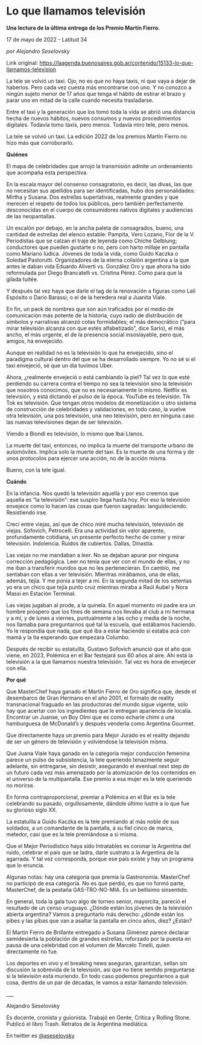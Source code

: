 # Lo que llamamos televisión

**Una lectura de la última entrega de los Premio Martín Fierro.**

17 de mayo de 2022 - Latitud 34

_por Alejandro Seselovsky_

Link original: https://laagenda.buenosaires.gob.ar/contenido/15133-lo-que-llamamos-television



La tele se volvió un taxi. Ojo, no es que no haya taxis, ni que vaya a dejar de haberlos. Pero cada vez cuesta más encontrarse con uno. Y no conozco a ningún sujeto menor de 17 años que tenga el hábito de estirar el brazo y parar uno en mitad de la calle cuando necesita trasladarse.




Entre el taxi y la generación que los tomó toda la vida se abrió una distancia hecha de nuevos hábitos, nuevos consumos y nuevos procedimientos digitales. Todavía tomo taxis, pero menos. Todavía miro tele, pero menos.




La tele se volvió un taxi. La edición 2022 de los premios Martín Fierro no hizo más que corroborarlo.




**Quiénes**




El mapa de celebridades que arrojó la transmisión admite un ordenamiento que acompaña esta perspectiva.




En la escala mayor del consenso consagratorio, es decir, las divas, las que no necesitan sus apellidos para ser identificadas, hubo dos personalidades: Mirtha y Susana. Dos estrellas superlativas, realmente grandes y que merecen el respeto de todos los públicos, pero también perfectamente desconocidas en el cuerpo de consumidores nativos digitales y audiencias de las neopantallas.




Un escalón por debajo, en la ancha paleta de consagrados, bueno, una cantidad de estrellas del elenco estable: Pampita, Vero Lozano, Flor de la V. Periodistas que se calzan el traje de leyenda como Chiche Gelblung; conductores que pueden gustarte o no, pero con harto millaje en pantalla como Mariano Iúdica. Jóvenes de toda la vida, como Guido Kaczka o Soledad Pastorutti. Organizadores de la eterna colisión argentina a la que antes le daban vida Eduardo Aliverti vs. González Oro y que ahora ha sido reformulada por Diego Brancatelli vs. Cristina Pérez. Como para que la gilada tuitée.




Y después tal vez haya que darle el tag de la renovación a figuras como Lali Espósito o Darío Barassi; o el de la heredera real a Juanita Viale.




En fin, un pack de nombres que son aún traficados por el medio de comunicación más potente de la historia, cuyo radio de distribución de símbolos y narrativas alcanzó cotas formidables; el más democrático (“para mirar televisión alcanza con que estés alfabetizado”, dice Sarlo), el más ancho, el más urgente, el de la presencia social insoslayable, pero que, amigos, ha envejecido.




Aunque en realidad no es la televisión lo que ha envejecido, sino el paradigma cultural dentro del que se ha desarrollado siempre. Yo no sé si el taxi envejeció, sé que un día tuvimos Uber.




Ahora, ¿realmente envejeció o está cambiando la piel? Tal vez lo que esté perdiendo su carrera contra el tiempo no sea la televisión sino la televisión que nosotros conocimos, que no es necesariamente lo mismo. Netflix es televisión, y está dictando el pulso de la época. YouTube es televisión. Tik Tok es televisión. Que tengan otros modelos de monetización u otro sistema de construcción de celebridades y validaciones, en todo caso, la vuelve otra televisión, una pos televisión, una neo televisión, pero en ninguna caso las nuevas televisiones dejan de ser televisión.




Viendo a Biondi es televisión, lo mismo que Ibai Llanos.




La muerte del taxi, entonces, no implica la muerte del transporte urbano de automóviles. Implica solo la muerte del taxi. Es la muerte de una forma y de unos protocolos para ejercer una acción, no de la acción misma.




Bueno, con la tele igual.




**Cuándo**




En la infancia. Nos quedó la televisión aquella y por eso creemos que aquella es “la televisión”: ese suspiro llega hasta hoy. Por eso la televisión envejece como lo hacen las cosas que fueron sagradas: languideciendo. Resistiendo irse.




Crecí entre viejas, así que de chico miré mucha televisión, televisión de viejas. Sofovich, Petrocelli. Era una actividad sin valor aparente, profundamente cotidiana, un presente perfecto hecho de comer y mirar televisión. Indolencia. Ruidos de cubiertos. Dallas, Dinastía.




Las viejas no me mandaban a leer. No se dejaban apurar por ninguna corrección pedagógica. Leer no tenía que ver con el mundo de ellas, y no me iban a transferir mundos que no les pertenecieran. En cambio, me sentaban con ellas a ver televisión. Mientras mirábamos, una de ellas, además, tejía. Y me ponía a tejer a mí. En la segunda mitad de los setentas yo era un chico que tejía punto cruz mientras miraba a Raúl Aubel y Nora Massi en Estación Terminal.




Las viejas jugaban al prode, a la quinela. En aquel momento mi padre era un hombre próspero que los fines de semana nos llevaba al club a mi hermana y a mí, y de lunes a viernes, puntualmente a las ocho y media de la noche, nos llamaba para preguntarnos qué tal la escuela, qué estábamos haciendo. Yo le respondía que nada, que qué iba a estar haciendo si estaba acá con mamá y la tía esperando que empezara Columbo.




Después de recibir su estatuilla, Gustavo Sofovich anunció que el año que viene, en 2023, Polémica en el Bar festejará sus 60 años al aire. Ahí está la televisión a la que llamamos nuestra televisión. Tal vez es hora de envejecer con ella.




**Por qué**




Que MasterChef haya ganado el Martín Fierro de Oro significa que, desde el desembarco de Gran Hermano en el año 2001, el formato de reality transnacional fraguado en las productoras del mundo sigue vigente, solo hay que acertar con los ingredientes que le entregan apariencia de localía. Encontrar un Juanse, un Boy Olmi que es como echarle chimi a una hamburguesa de McDonald’s y después venderla como Argentina Gourmet.




Que directamente haya un premio para Mejor Jurado es el reality dejando de ser un género de televisión y volviéndose la televisión misma.




Que Juana Viale haya ganado en la categoría mejor conducción femenina parece un pulso de subsistencia, la tele queriendo tenazmente seguir adelante, sin entregarse, sin desistir, asegurando el eventual next step de un futuro cada vez más amenazado por la atomización de los contenidos en el universo de la multipantalla. Ese premio a esa mujer es la tele queriendo no morirse.




En forma contraproporcional, premiar a Polémica en el Bar es la tele celebrando su pasado, orgullosamente, dándole último lustre a lo que fue su glorioso siglo XX.




La estatuilla a Guido Kaczka es la tele premiando al más noble de sus soldados, a un comandante de la pantalla, a su fiel cinco de marca, metedor, casi que es la tele premiándose a sí misma.




Que el Mejor Periodístico haya sido Intratables es coronar la Argentina del ruido, celebrar el país que se ladra, darle sustrato a la Argentina de la agarrada. Y tal vez corresponda, porque ese país existe y hay un programa que lo enuncia.




Algunas notas: hay una categoría que premia la Gastronomía. MasterChef no participó de esa categoría. No es que perdió, es que no formó parte, MasterChef, de la pestaña GAS-TRO-NO-MIA. Es un bellísimo sinsentido.




En general, toda la gala tuvo algo de torneo senior, mayorcita, pareció el resultado de un censo uruguayo. ¿Dónde están los jóvenes de la televisión abierta argentina? Vamos a preguntarlo más derecho: ¿dónde están los pibes y las pibas que van a asaltar la pantalla en cinco años, diez? ¿Están?




El Martín Fierro de Brillante entregado a Susana Giménez parece declarar semidesierta la población de grandes estrellas, reforzado por la puesta en pausa de una celebridad con el volumen de Marcelo Tinelli, quien directamente no fue.




Los deportes en vivo y el breaking news aseguran, garantizan, sellan sin discusión la sobrevida de la televisión, así que no tiene sentido preguntarse si la televisión está muriendo. En todo caso podemos preguntarnos a qué cosa, dentro de un par de décadas, le vamos a estar llamando televisión.




\_\_\_




Alejandro Seselovsky




Es docente, cronista y guionista. Trabajó en Gente, Crítica y Rolling Stone. Publicó el libro Trash. Retratos de la Argentina mediática.




En twitter es [@aseselovsky](https://twitter.com/aseselovsky)



